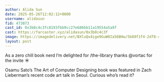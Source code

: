 ```yaml
---
author: Alida Sun
date: 2025-05-26T12:02:12+0000
username: alidasun
fid: 473073
cast_id: 0x3b8c4c3fc8193fbb9cc27e686bb11a19554a5a9f
cast: https://farcaster.xyz/alidasun/0x3b8c4c3f
image: https://imagedelivery.net/BXluQx4ige9GuW0Ia56BHw/5b89f1f4-2df8-453d-25be-831fc4ded200/original
layout: post
---
```


As a zero chill book nerd I’m delighted for /the-library thanks @vortac for the invite ☀️

Osamu Sato’s The Art of Computer Designing book was featured in Zach Lieberman’s recent code art talk in Seoul.
Curious who’s read it?

<img src='https://imagedelivery.net/BXluQx4ige9GuW0Ia56BHw/5b89f1f4-2df8-453d-25be-831fc4ded200/original' alt='' referrerpolicy='no-referrer'/>
